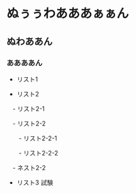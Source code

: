 # ぬぅぅわあああぁぁん
## ぬわああん
### ああああん
- リスト1

- リスト2

　- リスト2-1

　- リスト2-2

　　- リスト2-2-1

　　- リスト2-2-2

　- ネスト2-2

- リスト3
試験
